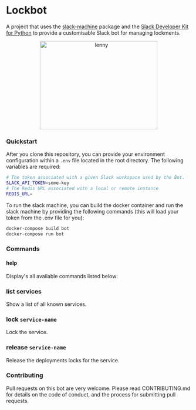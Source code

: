 # Lockbot

A project that uses the [slack-machine](https://slack-machine.readthedocs.io/) package and the [Slack Developer Kit for Python](https://slackapi.github.io/python-slackclient/) to provide a customisable Slack bot for managing lockments.

<p align="center">
  <img src="https://i.ytimg.com/vi/U2TQyuxzWRA/mqdefault.jpg" alt="lenny" height="240" width="320" />
</p>

### Quickstart

After you clone this repository, you can provide your environment configuration within a `.env` file located in the root directory. The following variables are required:

```bash
# The token associated with a given Slack workspace used by the Bot.
SLACK_API_TOKEN=some-key
# The Redis URL associated with a local or remote instance
REDIS_URL=
```

To run the slack machine, you can build the docker container and run the slack machine by providing the following commands (this will load your token from the .env file for you):

```python
docker-compose build bot
docker-compose run bot
```

### Commands

#### help

Display's all available commands listed below:

### list services

Show a list of all known services.

### lock `service-name`

Lock the service.

### release `service-name`

Release the deployments locks for the service.

### Contributing

Pull requests on this bot are very welcome. Please read CONTRIBUTING.md for details on the code of conduct, and the process for submitting pull requests.
